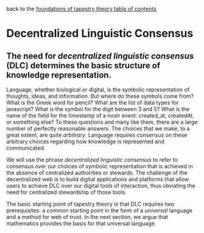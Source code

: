 back to the [foundations of tapestry theory table of contents](https://github.com/wds4/tribal-tapestry/blob/main/essays/bookJustification/hypotheses/tapestryFoundation.md)

Decentralized Linguistic Consensus
=====

The need for *decentralized linguistic consensus* (DLC) determines the basic structure of knowledge representation.
-----

Language, whether biological or digital, is the symbolic representation of thoughts, ideas, and information. But where do these symbols come from? What is the Greek word for pencil? What are the list of data types for javascript? What is the symbol for the digit between 3 and 5? What is the name of the field for the timestamp of a nostr event: created_at, createdAt, or something else? To these questions and many like them, there are a large number of perfectly reasonable answers. The choices that we make, to a great extent, are quite *arbitrary*. Language requires consensus on these arbitrary choices regarding how knowledge is represented and communicated.

We will use the phrase *decentralized linguistic consensus* to refer to consensus over our choices of symbolic representation that is achieved in the absence of centralized authorities or stewards. The challenge of the decentralized web is to build digital applications and platforms that allow users to achieve DLC over our digital tools of interaction, thus obviating the need for centralized stewardship of those tools.

The basic starting point of tapestry theory is that DLC requires two prerequisites: a common starting point in the form of a *universal* language and a method for web of trust. In the next section, we argue that mathematics provides the basis for that universal language.


